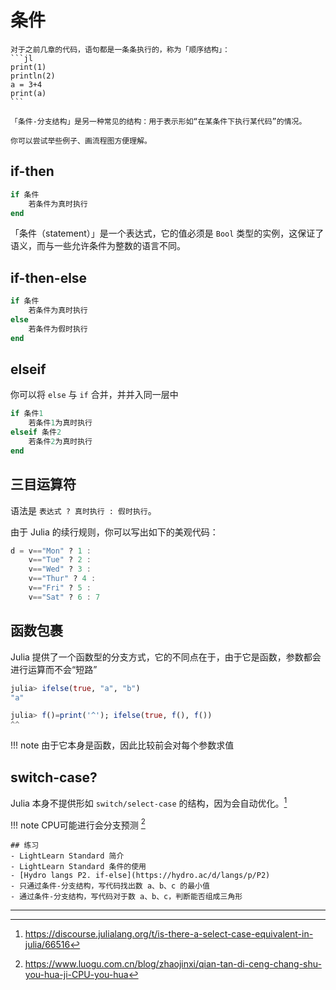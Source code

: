 # 条件
``````is-newbie
对于之前几章的代码，语句都是一条条执行的，称为「顺序结构」：
```jl
print(1)
println(2)
a = 3+4
print(a)
```

「条件-分支结构」是另一种常见的结构：用于表示形如“在某条件下执行某代码”的情况。

你可以尝试举些例子、画流程图方便理解。
``````

## if-then
```jl
if 条件
	若条件为真时执行
end
```
「条件（statement）」是一个表达式，它的值必须是 `Bool` 类型的实例，这保证了语义，而与一些允许条件为整数的语言不同。

## if-then-else
```jl
if 条件
    若条件为真时执行
else
    若条件为假时执行
end
```

## elseif
你可以将 `else` 与 `if` 合并，并并入同一层中
```jl
if 条件1
    若条件1为真时执行
elseif 条件2
    若条件2为真时执行
end
```

## 三目运算符
语法是 `表达式 ? 真时执行 : 假时执行`。

由于 Julia 的续行规则，你可以写出如下的美观代码：
```jl
d = v=="Mon" ? 1 :
    v=="Tue" ? 2 :
    v=="Wed" ? 3 :
    v=="Thur" ? 4 :
    v=="Fri" ? 5 :
    v=="Sat" ? 6 : 7
```

## 函数包裹
Julia 提供了一个函数型的分支方式，它的不同点在于，由于它是函数，参数都会进行运算而不会“短路”
```jl
julia> ifelse(true, "a", "b")
"a"

julia> f()=print('^'); ifelse(true, f(), f())
^^
```

!!! note
    由于它本身是函数，因此比较前会对每个参数求值

## switch-case?
Julia 本身不提供形如 `switch/select-case` 的结构，因为会自动优化。[^1]

!!! note
    CPU可能进行会分支预测 [^2]

```is-newbie
## 练习
- LightLearn Standard 简介
- LightLearn Standard 条件的使用
- [Hydro langs P2. if-else](https://hydro.ac/d/langs/p/P2)
- 只通过条件-分支结构，写代码找出数 a、b、c 的最小值
- 通过条件-分支结构，写代码对于数 a、b、c，判断能否组成三角形
```

---

[^1]: https://discourse.julialang.org/t/is-there-a-select-case-equivalent-in-julia/66516
[^2]: https://www.luogu.com.cn/blog/zhaojinxi/qian-tan-di-ceng-chang-shu-you-hua-ji-CPU-you-hua
